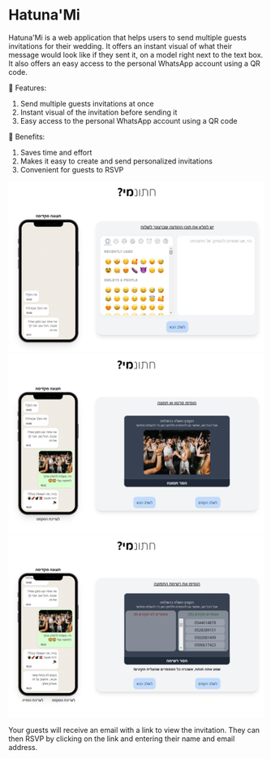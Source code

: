 # Hatuna'Mi
Hatuna'Mi is a web application that helps users to send multiple guests invitations for their wedding. It offers an instant visual of what their message would look like if they sent it, on a model right next to the text box. It also offers an easy access to the personal WhatsApp account using a QR code.

💬 Features: <br>
1. Send multiple guests invitations at once <br>
2. Instant visual of the invitation before sending it <br>
3. Easy access to the personal WhatsApp account using a QR code <br>

💬 Benefits: <br>
1. Saves time and effort <br>
2. Makes it easy to create and send personalized invitations <br>
3. Convenient for guests to RSVP <br>

![Example Image](images/1.png)
![Example Image](images/2.png)
![Example Image](images/3.png)

Your guests will receive an email with a link to view the invitation. They can then RSVP by clicking on the link and entering their name and email address.
